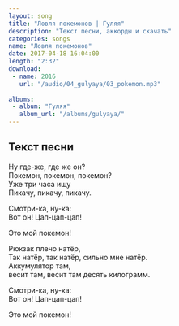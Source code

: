 ```yaml
---
layout: song
title: "Ловля покемонов | Гуляя"
description: "Текст песни, аккорды и скачать"
categories: songs
name: "Ловля покемонов"
date: 2017-04-18 16:04:00
length: "2:32"
download:
 - name: 2016
   url: "/audio/04_gulyaya/03_pokemon.mp3"
  
albums:
 - album: "Гуляя"
   album_url: "/albums/gulyaya/"
---
```



## Текст песни  
Ну где-же, где же он?  
Покемон, покемон, покемон?  
Уже три часа ищу  
Пикачу, пикачу, пикачу.  

Смотри-ка, ну-ка:  
Вот он! Цап-цап-цап!  

Это мой покемон!  

Рюкзак плечо натёр,  
Так натёр, так натёр, сильно мне натёр.  
Аккумулятор там,  
весит там, весит там десять килограмм.  

Смотри-ка, ну-ка:  
Вот он! Цап-цап-цап!  

Это мой покемон!  